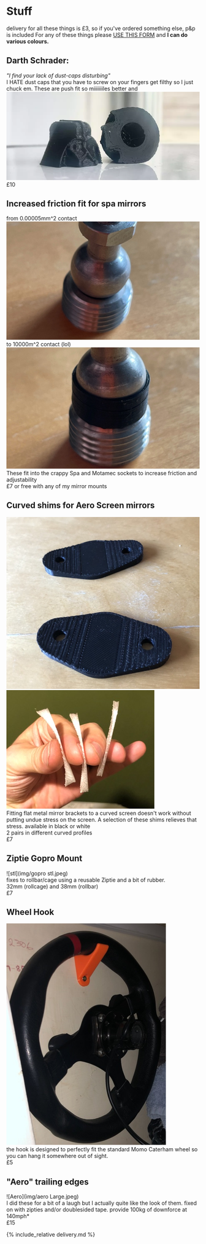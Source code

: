 # Stuff

delivery for all these things is £3, so if you've ordered something else, p&p is included 
For any of these things please [USE THIS FORM](https://forms.gle/5vtitZ7rHnNgAx4Y6) and **I can do various colours.**

## Darth Schrader:  
_"I find your lack of dust-caps disturbing"_ 
<br/> 
I HATE dust caps that you have to screw on your fingers get filthy so I just chuck em. These are push fit so miiiiiiiles better and 
![darth](img/darth.webp)<br/>
£10

## Increased friction fit for spa mirrors
from 0.00005mm^2 contact
![cup](img/no-cup.jpeg)<br/>
to 10000m^2 contact (lol)
![no-cup](img/cup.jpeg)<br/>
These fit into the crappy Spa and Motamec sockets to increase friction and adjustability<br/>
£7 or free with any of my mirror mounts

## Curved shims for Aero Screen mirrors
![gaskets](img/gasket.jpeg)<br/>
![gaskets](img/three-gaskets.jpeg)<br/>
Fitting flat metal mirror brackets to a curved screen doesn't work without putting undue stress on the screen. A selection of these shims relieves that stress. available in black or white<br/>
2 pairs in different curved profiles<br/>
£7

## Ziptie Gopro Mount
![stl](img/gopro stl.jpeg)<br/>
fixes to rollbar/cage using a reusable Ziptie and a bit of rubber.<br/>
32mm (rollcage) and 38mm (rollbar)<br/>
£7

## Wheel Hook
![hook-cupboard](img/hook-cupboard.jpeg)<br/>
the hook is designed to perfectly fit the standard Momo Caterham wheel so you can hang it somewhere out of sight.<br/>
£5

## "Aero" trailing edges
![Aero](img/aero Large.jpeg)<br/>
I did these for a bit of a laugh but I actually quite like the look of them. 
fixed on with zipties and/or doublesided tape.
provide 100kg of downforce at 140mph*<br/>
£15 

{% include_relative delivery.md %}